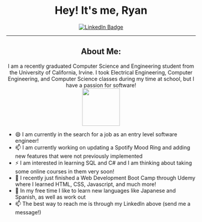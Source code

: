 <div align="center">
  <h1> Hey! It's me, Ryan</h1>
</div>

<div id="badges" align="center">
  <a href="https://www.linkedin.com/in/ryanjloveland/">
    <img src="https://img.shields.io/badge/LinkedIn-blue?style=for-the-badge&logo=linkedin&logoColor=white" alt="LinkedIn Badge"/>
  </a>
</div>

---

<h2 align="center"> About Me: </h2>
<div align="center">
I am a recently graduated Computer Science and Engineering student from the University of California, Irvine. I took Electrical Engineering, Computer Engineering, and Computer Science classes during my time at school, but I have a passion for software! 
</div>
<div align="center">
  <img src="https://media.giphy.com/media/WUlplcMpOCEmTGBtBW/giphy.gif" width="100" align="center">
</div>

- 😄 I am currently in the search for a job as an entry level software engineer!
- 📫 I am currently working on updating a Spotify Mood Ring and adding new features that were not previously implemented
- ⚡ I am interested in learning SQL and C# and I am thinking about taking some online courses in them very soon!
- 🌱 I recently just finished a Web Development Boot Camp through Udemy where I learned HTML, CSS, Javascript, and much more!
- 🤔 In my free time I like to learn new languages like Japanese and Spanish, as well as work out
- 📫 The best way to reach me is through my LinkedIn above (send me a message!)


<!--
**ryanloveland/ryanloveland** is a ✨ _special_ ✨ repository because its `README.md` (this file) appears on your GitHub profile.

Here are some ideas to get you started:

- 🔭 I’m currently working on ...
- 🌱 I’m currently learning ...
- 👯 I’m looking to collaborate on ...
- 🤔 I’m looking for help with ...
- 💬 Ask me about ...
- 📫 How to reach me: ...
- 😄 Pronouns: ...
- ⚡ Fun fact: ...
-->
